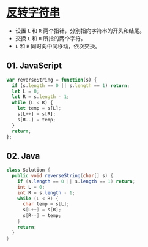 # [反转字符串](https://leetcode-cn.com/problems/reverse-string/)

- 设置 `L` 和 `R` 两个指针，分别指向字符串的开头和结尾。
- 交换 `L` 和 `R` 所指的两个字符。
- `L` 和 `R` 同时向中间移动，依次交换。

## 01. JavaScript
```js
var reverseString = function(s) {
  if (s.length == 0 || s.length == 1) return;
  let L = 0;
  let R = s.length - 1;
  while (L < R) {
    let temp = s[L];
    s[L++] = s[R];
    s[R--] = temp;
  }
  return;
};
```

## 02. Java
```java
class Solution {
  public void reverseString(char[] s) {
    if (s.length == 0 || s.length == 1) return;
    int L = 0;
    int R = s.length - 1;
    while (L < R) {
      char temp = s[L];
      s[L++] = s[R];
      s[R--] = temp;
    }
    return;
  }
}
```

